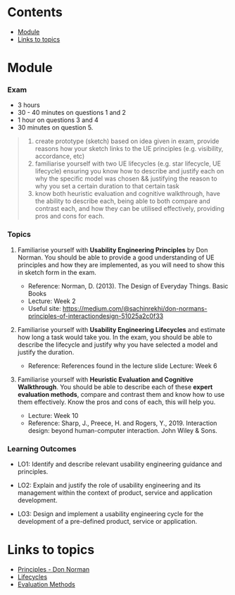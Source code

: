 
# Contents

- [Module](#module)
- [Links to topics](#Links%20to%20topics)

# Module

### Exam

- 3 hours 
- 30 - 40 minutes on questions 1 and 2 
- 1 hour on questions 3 and 4
- 30 minutes on question 5. 

>1. create prototype (sketch) based on idea given in exam, provide reasons how your sketch links to the UE principles (e.g. visibility, accordance, etc)
>2. familiarise yourself with two UE lifecycles (e.g. star lifecycle, UE lifecycle) ensuring you know how to describe and justify each on why the specific model was chosen && justifying the reason to why you set a certain duration to that certain task
>3. know both heuristic evaluation and cognitive walkthrough, have the ability to describe each, being able to both compare and contrast each, and how they can be utilised effectively, providing pros and cons for each.



### Topics

1. Familiarise yourself with **Usability Engineering Principles** by Don Norman. You should be able to provide a good understanding of UE principles and how they are implemented, as you will need to show this in sketch form in the exam. 
	- Reference: Norman, D. (2013). The Design of Everyday Things. Basic Books 
	- Lecture: Week 2 
	- Useful site: https://medium.com/@sachinrekhi/don-normans-principles-of-interactiondesign-51025a2c0f33 

2. Familiarise yourself with **Usability Engineering Lifecycles** and estimate how long a task would take you. In the exam, you should be able to describe the lifecycle and justify why you have selected a model and justify the duration.
	- Reference: References found in the lecture slide Lecture: Week 6 

3. Familiarise yourself with **Heuristic Evaluation and Cognitive Walkthrough**. You should be able to describe each of these **expert evaluation methods**, compare and contrast them and know how to use them effectively. Know the pros and cons of each, this will help you. 
	- Lecture: Week 10 
	- Reference: Sharp, J., Preece, H. and Rogers, Y., 2019. Interaction design: beyond human-computer interaction. John Wiley & Sons.


### Learning Outcomes

- LO1: Identify and describe relevant usability engineering guidance and principles.

- LO2: Explain and justify the role of usability engineering and its management within the context of product, service and application development.

- LO3: Design and implement a usability engineering cycle for the development of a pre-defined product, service or application.


# Links to topics

- [Principles - Don Norman](UE%20Principles.md)
- [Lifecycles](UE%20Lifecycles.md)
- [Evaluation Methods](UE%20Evaluation%20Methods.md)

